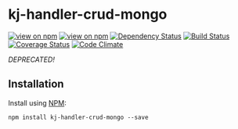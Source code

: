 # kj-handler-crud-mongo
[![view on npm](http://img.shields.io/npm/v/kj-handler-crud-mongo.svg)](https://www.npmjs.org/package/kj-handler-crud-mongo)
[![view on npm](https://img.shields.io/npm/dm/kj-handler-crud-mongo.svg)](https://www.npmjs.org/package/kj-handler-crud-mongo)
[![Dependency Status](https://david-dm.org/ronelliott/kj-handler-crud-mongo.svg)](https://david-dm.org/ronelliott/kj-handler-crud-mongo)
[![Build Status](https://travis-ci.org/ronelliott/kj-handler-crud-mongo.png)](https://travis-ci.org/ronelliott/kj-handler-crud-mongo)
[![Coverage Status](https://coveralls.io/repos/ronelliott/kj-handler-crud-mongo/badge.svg?branch=master)](https://coveralls.io/r/ronelliott/kj-handler-crud-mongo?branch=master)
[![Code Climate](https://codeclimate.com/github/ronelliott/kj-handler-crud-mongo/badges/gpa.svg)](https://codeclimate.com/github/ronelliott/kj-handler-crud-mongo)

*DEPRECATED!*


## Installation
Install using [NPM](https://github.com/isaacs/npm):

    npm install kj-handler-crud-mongo --save
